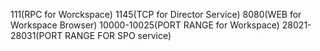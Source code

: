 <!---
markmeta_author: wongoo
markmeta_date: 2015-06-15 04:28:22
slug: required-ports-for-tibco-iprocess-engine
markmeta_title: Required Ports for Tibco iProcess Engine
wordpress_id: 859
markmeta_categories: Experience
markmeta_tags: iProcess,port,Tibco
-->

111(RPC for Worckspace)
1145(TCP for Director Service)
8080(WEB for Workspace Browser)
10000-10025(PORT RANGE for Workspace)
28021-28031(PORT RANGE FOR SPO service)
